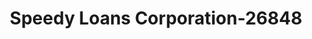 ---
f_zip-code: 54601
f_state-code: WI
title: Speedy Loans Corporation-26848
f_phone: 608-782-2001
f_city-only: La Crosse
f_address: 1221 La Crosse Street La Crosse
f_location-unique-id: '26848'
slug: speedy-loans-corporation-26848
updated-on: '2024-05-30T13:46:58.046Z'
created-on: '2024-05-30T13:36:59.803Z'
published-on: '2024-05-30T13:54:32.469Z'
f_city-state: cms/city/la-crosse-wi.md
f_company: cms/company/speedy-loans-corporation.md
f_state: cms/state/wisconsin.md
layout: '[payday-loan].html'
tags: payday-loan
---